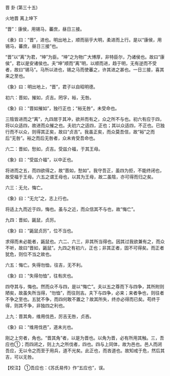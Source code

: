 晋 卦 (第三十五)

火地晋 离上坤下

“晋”：康侯，用锡马，蕃庶，昼日三接。

《彖》曰：“晋”，进也。明出地上，顺而丽乎大明，柔进而上行。是以“康侯，用锡马，蕃庶，昼日三接”也。

“晋”以“离”为君，“坤”为臣。“坤”之为物广大博厚，非特臣尔，乃诸侯也。故曰“康侯”，君以是安诸侯也。夫“坤”顺而“离”明，以顺而进，趋于明，无有逆而不受者，故曰“锡马”。马所以进也，锡之马而使蕃之，许其进之甚也。一日三接，喜其来之至也。

《象》曰：明出地上，“晋”，君子以自昭明德。

初六：晋如，摧如，贞吉。罔孚，裕，无咎。

《象》曰：“晋如摧如”，独行正也；“裕无咎”，未受命也。

三陰皆进而之“离”，九四居于其冲，欲并而有之，众之所不与也。初六有应于四，将以众适四，故进而众摧之也。夫初六之适四，正也；其以众适四，不正也。已独行而不以众，则得其正矣，故曰“贞吉”。我虽正矣，而众莫吾信，故“裕”之而后“无咎”。裕之而后无咎者，众未肯受吾命也。

六二：晋如，愁如，贞吉。受兹介福，于其王母。

《象》曰：“受兹介福”，以中正也。

将进而之五，而四欲得之，故“晋如，愁如”。我守吾正，虽四为拒，不能终闭也，故受福于王母。六五之谓王母也，以其为王母，故二虽陰，亦可得而归之矣。

六三：无允，悔亡。

《象》曰：“无允”之，志上行也。

将适上九而近于四，悔也。虽与之近，而众信其不与也，故“悔亡”。

九四：晋如，鼫鼠，贞厉。

《象》曰：“鼫鼠贞厉”，位不当也。

求得而未必能者，鼫鼠也。六二、六三，非其所当得也。因其过我欲兼有之，而众不听，故曰“晋如，鼫鼠”。九四之有初六，正也；非其正者，固不可得矣。而正者犹危，则位不当之故也。

六五：悔亡。失得勿恤，往吉，无不利。

《象》曰：“失得勿恤”，往有庆也。

四夺其与，悔也。然而众不与四，是以“悔亡”。夫以五之尊而下与四争，其所附则陋矣，故虽失所当得，“勿恤”，而往则吉。夫下与四争，必来；来者争也，则往者不争之至也。五犹不争，而四何敢不置之？故其所失，终亦必得而已矣。苟终于得，则其不争，非独四之利也。

上九：晋其角，维用伐邑，厉吉无咎，贞吝。

《象》曰：“维用伐邑”，道未光也。

刚之上穷者，角也。“晋其角”者，以是为晋也。以角为晋，必有所用其触。三，吾应也①；而四闭之，则上九之所伐者，四也。四与上同体，故为邑也。邑人而闭吾应，无以令之而至于用兵，道不光矣。此正也，而吝道也。故知戒于危，然后其吉，可以无咎。

【校注】 ①吾应也：《苏氏易传》作“五应也”，误。

